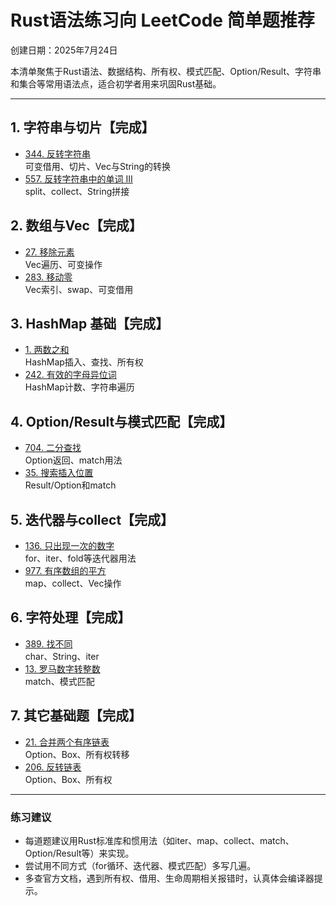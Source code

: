 # Rust语法练习向 LeetCode 简单题推荐
创建日期：2025年7月24日

本清单聚焦于Rust语法、数据结构、所有权、模式匹配、Option/Result、字符串和集合等常用语法点，适合初学者用来巩固Rust基础。

---

## 1. 字符串与切片【完成】
- [344. 反转字符串](https://leetcode.cn/problems/reverse-string/)  
  可变借用、切片、Vec与String的转换
- [557. 反转字符串中的单词 III](https://leetcode.cn/problems/reverse-words-in-a-string-iii/)  
  split、collect、String拼接

## 2. 数组与Vec【完成】
- [27. 移除元素](https://leetcode.cn/problems/remove-element/)  
  Vec遍历、可变操作
- [283. 移动零](https://leetcode.cn/problems/move-zeroes/)  
  Vec索引、swap、可变借用

## 3. HashMap 基础【完成】
- [1. 两数之和](https://leetcode.cn/problems/two-sum/)  
  HashMap插入、查找、所有权
- [242. 有效的字母异位词](https://leetcode.cn/problems/valid-anagram/)  
  HashMap计数、字符串遍历

## 4. Option/Result与模式匹配【完成】
- [704. 二分查找](https://leetcode.cn/problems/binary-search/)  
  Option返回、match用法
- [35. 搜索插入位置](https://leetcode.cn/problems/search-insert-position/)  
  Result/Option和match

## 5. 迭代器与collect【完成】
- [136. 只出现一次的数字](https://leetcode.cn/problems/single-number/)  
  for、iter、fold等迭代器用法
- [977. 有序数组的平方](https://leetcode.cn/problems/squares-of-a-sorted-array/)  
  map、collect、Vec操作

## 6. 字符处理【完成】
- [389. 找不同](https://leetcode.cn/problems/find-the-difference/)  
  char、String、iter
- [13. 罗马数字转整数](https://leetcode.cn/problems/roman-to-integer/)  
  match、模式匹配

## 7. 其它基础题【完成】
- [21. 合并两个有序链表](https://leetcode.cn/problems/merge-two-sorted-lists/)  
  Option、Box、所有权转移
- [206. 反转链表](https://leetcode.cn/problems/reverse-linked-list/)  
  Option、Box、所有权

---

### 练习建议
- 每道题建议用Rust标准库和惯用法（如iter、map、collect、match、Option/Result等）来实现。
- 尝试用不同方式（for循环、迭代器、模式匹配）多写几遍。
- 多查官方文档，遇到所有权、借用、生命周期相关报错时，认真体会编译器提示。 